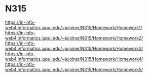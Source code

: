 # N315
https://in-info-web4.informatics.iupui.edu/~jujoiner/N315/Homework/Homework1/ <br>
https://in-info-web4.informatics.iupui.edu/~jujoiner/N315/Homework/Homework2/ <br>
https://in-info-web4.informatics.iupui.edu/~jujoiner/N315/Homework/Homework3/ <br>
https://in-info-web4.informatics.iupui.edu/~jujoiner/N315/Homework/Homework4/ <br>
https://in-info-web4.informatics.iupui.edu/~jujoiner/N315/Homework/Homework5/ <br>
